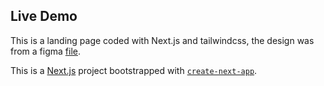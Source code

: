 ## Live Demo
[]()

This is a landing page coded with Next.js and tailwindcss, the design was from a figma [file](https://www.figma.com/community/file/970738774884202091).

This is a [Next.js](https://nextjs.org/) project bootstrapped with [`create-next-app`](https://github.com/vercel/next.js/tree/canary/packages/create-next-app).




